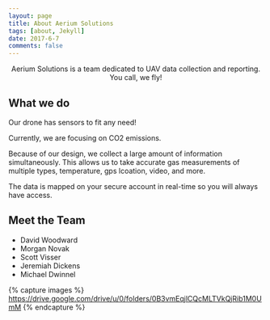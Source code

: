 ```yaml
---
layout: page
title: About Aerium Solutions
tags: [about, Jekyll]
date: 2017-6-7
comments: false
---
```

    
<center>Aerium Solutions is a team dedicated to UAV data collection and reporting.</center>

<center>You call, we fly! </center>

## What we do
Our drone has sensors to fit any need!

Currently, we are focusing on CO2 emissions.

Because of our design, we collect a large amount of information simultaneously. This allows us to take accurate gas measurements of multiple types, temperature, gps lcoation, video, and more.

The data is mapped on your secure account in real-time so you will always have access.

## Meet the Team
* David Woodward
* Morgan Novak
* Scott Visser
* Jeremiah Dickens
* Michael Dwinnel

{% capture images %}
   https://drive.google.com/drive/u/0/folders/0B3vmEqjlCQcMLTVkQjRib1M0UmM
{% endcapture %}

